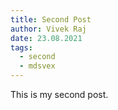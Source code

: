 ```yaml
---
title: Second Post
author: Vivek Raj
date: 23.08.2021
tags:
  - second
  - mdsvex
---
```


This is my second post.

